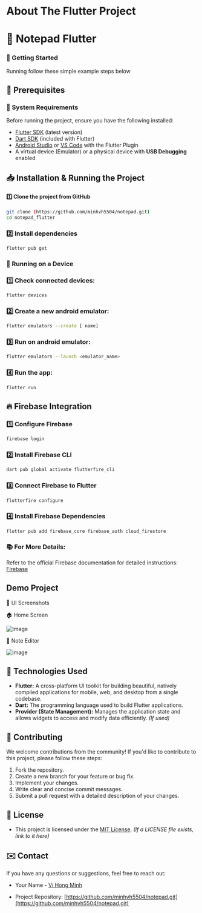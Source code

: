 # About The Flutter Project

# 📝 Notepad Flutter 

<!-- GETTING STARTED -->

### 🚀 Getting Started  

Running follow these simple example steps below

## 🎯 Prerequisites

### 📌 System Requirements  
Before running the project, ensure you have the following installed:  

- [Flutter SDK](https://docs.flutter.dev/get-started/install) (latest version)  
- [Dart SDK](https://dart.dev/get-dart) (included with Flutter)  
- [Android Studio](https://developer.android.com/studio) or [VS Code](https://code.visualstudio.com/) with the Flutter Plugin  
- A virtual device (Emulator) or a physical device with **USB Debugging** enabled

## 📥 Installation & Running the Project  

#### 1️⃣ Clone the project from GitHub  
```sh
git clone (https://github.com/minhvh5504/notepad.git)
cd notepad_flutter
```

### 2️⃣ Install dependencies
```sh
flutter pub get
```

### 📱 Running on a Device

### 1️⃣ Check connected devices: 
```sh
flutter devices
```

### 2️⃣  Create a new android emulator:
```sh
flutter emulators --create [ name]
```

### 3️⃣ Run on android emulator:
```sh
flutter emulators --launch <emulator_name>
```

### 4️⃣ Run the app:
```sh
flutter run
```

## 🔥 Firebase Integration 

### 1️⃣ Configure Firebase
```sh
firebase login
```

### 2️⃣ Install Firebase CLI
```sh
dart pub global activate flutterfire_cli
```

### 3️⃣ Connect Firebase to Flutter
```sh
flutterfire configure
```
### 4️⃣ Install Firebase Dependencies
```sh
flutter pub add firebase_core firebase_auth cloud_firestore
```
### 📚 For More Details:
Refer to the official Firebase documentation for detailed instructions: 
[ Firebase ](https://firebase.google.com/docs/flutter/setup?hl=vi&platform=android)

## Demo Project
🎨 UI Screenshots

🏠 Home Screen

![Image](https://github.com/user-attachments/assets/cba9d6bc-0ce7-4e27-97ea-faf8c7feaaec)

📝 Note Editor

![image](https://github.com/user-attachments/assets/7d990dbb-730b-4bbd-a13a-51309f7e8bba)


## 🧱 Technologies Used

*   **Flutter:** A cross-platform UI toolkit for building beautiful, natively compiled applications for mobile, web, and desktop from a single codebase.
*   **Dart:** The programming language used to build Flutter applications.
*   **Provider (State Management):** Manages the application state and allows widgets to access and modify data efficiently. *(If used)*

## 🤝 Contributing

We welcome contributions from the community! If you'd like to contribute to this project, please follow these steps:

1.  Fork the repository.
2.  Create a new branch for your feature or bug fix.
3.  Implement your changes.
4.  Write clear and concise commit messages.
5.  Submit a pull request with a detailed description of your changes.


## 📄 License

- This project is licensed under the [MIT License](LICENSE). *(If a LICENSE file exists, link to it here)*

## ✉️ Contact

If you have any questions or suggestions, feel free to reach out:

- Your Name - [Vi Hong Minh](mailto:vihongminh5504@gmail.com)

- Project Repository: [https://github.com/minhvh5504/notepad.git](https://github.com/minhvh5504/notepad.git)

